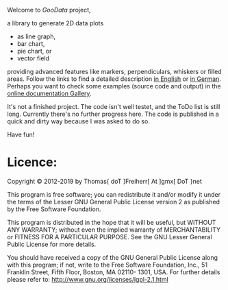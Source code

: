 Welcome to *GooData* project,

a library to generate 2D data plots

- as line graph,
- bar chart,
- pie chart, or
- vector field

providing advanced features like markers, perpendiculars, whiskers or
filled areas. Follow the links to find a detailed description [in
English](http://www.freebasic.net/forum/viewtopic.php?f=8&t=19760) or
[in German](https://www.freebasic-portal.de/projekte/goodata-65.html).
Perhaps you want to check some examples (source code and output) in the
[online documentation
Gallery](http://users.freebasic-portal.de/tjf/GooData/doc/html/GooData-gallery.html).

It's not a finished project. The code isn't well testet, and the ToDo
list is still long. Currently there's no further progress here. The
code is published in a quick and dirty way because I was asked to do
so.

Have fun!


Licence:
========

Copyright &copy; 2012-2019 by Thomas{ doT ]Freiherr[ At ]gmx[ DoT }net

This program is free software; you can redistribute it and/or modify it
under the terms of the Lesser GNU General Public License version 2 as
published by the Free Software Foundation.

This program is distributed in the hope that it will be useful, but
WITHOUT ANY WARRANTY; without even the implied warranty of
MERCHANTABILITY or FITNESS FOR A PARTICULAR PURPOSE. See the GNU Lesser
General Public License for more details.

You should have received a copy of the GNU General Public License
along with this program; if not, write to the Free Software
Foundation, Inc., 51 Franklin Street, Fifth Floor, Boston, MA 02110-
1301, USA. For further details please refer to:
http://www.gnu.org/licenses/lgpl-2.1.html
